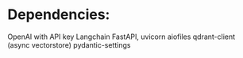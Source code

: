 # Dependencies:
OpenAI with API key
Langchain
FastAPI, uvicorn 
aiofiles 
qdrant-client (async vectorstore)
pydantic-settings
